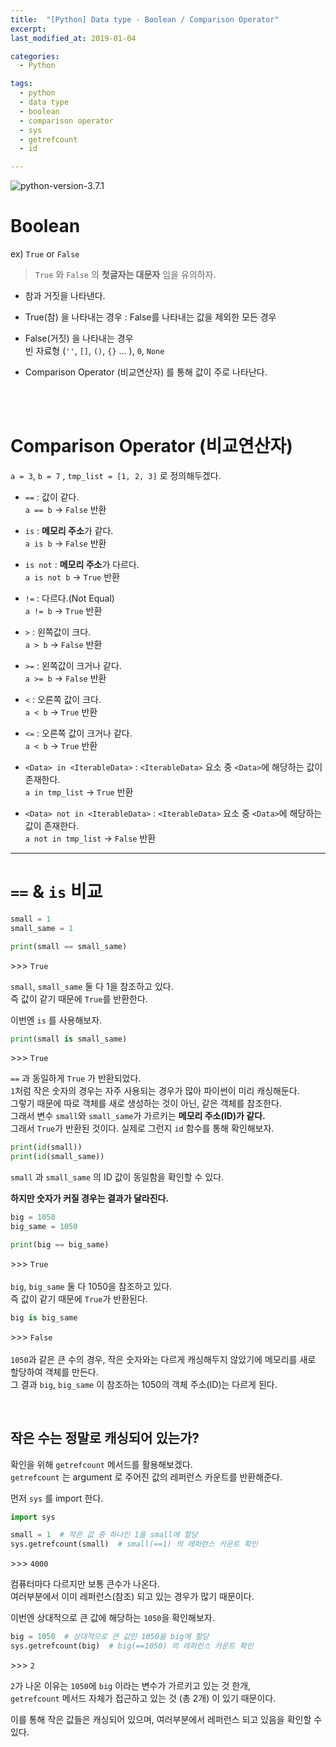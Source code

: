 ```yaml
---
title:  "[Python] Data type - Boolean / Comparison Operator"
excerpt: 
last_modified_at: 2019-01-04

categories:
  - Python

tags:
  - python
  - data type
  - boolean
  - comparison operator
  - sys
  - getrefcount
  - id

---
```


![python-version-3.7.1](https://img.shields.io/badge/python-v3.7.1-blue.svg)

# Boolean

ex) `True` or `False`  

> `True` 와 `False` 의 **첫글자는 대문자** 임을 유의하자.
  
- 참과 거짓을 나타낸다.
  
- True(참) 을 나타내는 경우 : False를 나타내는 값을 제외한 모든 경우
  
- False(거짓) 을 나타내는 경우  
빈 자료형 (`''`, `[]`, `()`, `{}` ... ), `0`, `None`
  
- Comparison Operator (비교연산자) 를 통해 값이 주로 나타난다.

<br><br>

# Comparison Operator (비교연산자)

`a = 3`, `b = 7` , `tmp_list = [1, 2, 3]` 로 정의해두겠다.

- `==` : 값이 같다.  
`a == b` → `False` 반환
  
- `is` : **메모리 주소**가 같다.  
`a is b` → `False` 반환
  
- `is not` : **메모리 주소**가 다르다.  
`a is not b` → `True` 반환
  
- `!=` : 다르다.(Not Equal)  
`a != b` → `True` 반환
  
- `>` : 왼쪽값이 크다.  
`a > b` → `False` 반환
  
- `>=` : 왼쪽값이 크거나 같다.  
`a >= b` → `False` 반환
  
- `<` : 오른쪽 값이 크다.  
` a < b ` → `True` 반환
  
- `<=` : 오른쪽 값이 크거나 같다.  
` a < b ` → `True` 반환
  
- `<Data> in <IterableData>` : `<IterableData>` 요소 중 `<Data>`에 해당하는 값이 존재한다.  
`a in tmp_list` → `True` 반환
  
- `<Data> not in <IterableData>` : `<IterableData>` 요소 중 `<Data>`에 해당하는 값이 존재한다.  
`a not in tmp_list` → `False` 반환
  
---

# `==` & `is` 비교

```python
small = 1
small_same = 1

print(small == small_same)
```
\>\>\> `True`   
  
`small`, `small_same` 둘 다 1을 참조하고 있다.  
즉 값이 같기 때문에 `True`를 반환한다.  
  
이번엔 `is` 를 사용해보자.  

```python
print(small is small_same)
```
\>\>\> `True`  
  
`==` 과 동일하게 `True` 가 반환되었다.  
`1`처럼 작은 숫자의 경우는 자주 사용되는 경우가 많아 파이썬이 미리 캐싱해둔다.  
그렇기 때문에 따로 객체를 새로 생성하는 것이 아닌, 같은 객체를 참조한다.  
그래서 변수 `small`와 `small_same`가 가르키는 **메모리 주소(ID)가 같다.**  
그래서 `True`가 반환된 것이다.
실제로 그런지 `id` 함수를 통해 확인해보자.

```python
print(id(small))
print(id(small_same))
```
`small` 과  `small_same` 의 ID 값이 동일함을 확인할 수 있다.  
  
**하지만 숫자가 커질 경우는 결과가 달라진다.**  
  
```python
big = 1050
big_same = 1050

print(big == big_same)
```
\>\>\> `True`  
<br>
`big`, `big_same` 둘 다 1050을 참조하고 있다.  
즉 값이 같기 때문에 `True`가 반환된다.  

```python
big is big_same
```
\>\>\> `False`  
<br>
`1050`과 같은 큰 수의 경우, 작은 숫자와는 다르게 캐싱해두지 않았기에 메모리를 새로 할당하여 객체를 만든다.  
그 결과 `big`, `big_same` 이 참조하는 1050의 객체 주소(ID)는 다르게 된다.  

<br>

## 작은 수는 정말로 캐싱되어 있는가?

확인을 위해 `getrefcount` 메서드를 활용해보겠다.  
`getrefcount` 는 argument 로 주어진 값의 레퍼런스 카운트를 반환해준다.  
  
먼저 `sys` 를 import 한다.  

```python
import sys
```

```python
small = 1  # 작은 값 중 하나인 1을 small에 할당
sys.getrefcount(small)  # small(==1) 의 레퍼런스 카운트 확인
```
\>\>\> `4000`  
  
컴퓨터마다 다르지만 보통 큰수가 나온다.  
여러부분에서 이미 레퍼런스(참조) 되고 있는 경우가 많기 때문이다.  
  
이번엔 상대적으로 큰 값에 해당하는 `1050`을 확인해보자.
  
```python
big = 1050  # 상대적으로 큰 값인 1050을 big에 할당
sys.getrefcount(big)  # big(==1050) 의 레퍼런스 카운트 확인
```
\>\>\> `2`  
  
`2`가 나온 이유는 `1050`에 `big` 이라는 변수가 가르키고 있는 것 한개,  
`getrefcount` 메서드 자체가 접근하고 있는 것 (총 2개) 이 있기 때문이다.  
  
이를 통해 작은 값들은 캐싱되어 있으며, 여러부분에서 레퍼런스 되고 있음을 확인할 수 있다.

